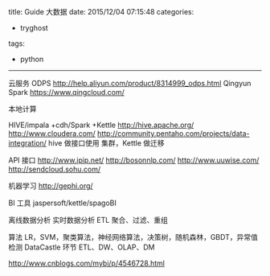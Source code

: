 title: Guide 大数据
date: 2015/12/04 07:15:48
categories:
 - tryghost

tags:
 - python 



---

云服务
ODPS
http://help.aliyun.com/product/8314999_odps.html
Qingyun Spark
https://www.qingcloud.com/

本地计算

HIVE/impala +cdh/Spark +Kettle
http://hive.apache.org/
http://www.cloudera.com/
http://community.pentaho.com/projects/data-integration/
hive 做接口使用 集群，Kettle 做迁移

API 接口
http://www.ipip.net/
http://bosonnlp.com/
http://www.uuwise.com/
http://sendcloud.sohu.com/

机器学习
http://gephi.org/

BI 工具
jaspersoft/kettle/spagoBI


离线数据分析
实时数据分析
ETL  聚合、过滤、重组

算法
LR，SVM，聚类算法，神经网络算法，决策树，随机森林，GBDT，异常值检测
DataCastle
环节
ETL、DW、OLAP、DM

http://www.cnblogs.com/mybi/p/4546728.html




